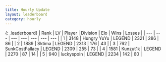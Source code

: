 ```yaml
---
title: Hourly Update
layout: leaderboard
category: hourly
---
```


{: .leaderboard}
| Rank | LV | Player | Division | Elo | Wins | Losses |
| --- | --- | --- | --- | --- | --- | --- |
| <span data-change="0">1</span> | 3148 | <span title="ID: 164871">Hungry YuYu</span> | LEGEND | <span data-change="4">2321</span> | <span data-change="1">286</span> | <span data-change="0">86</span> |
| <span data-change="0">2</span> | 1889 | <span title="ID: 353063">Sktima</span> | LEGEND | <span data-change="0">2313</span> | <span data-change="0">176</span> | <span data-change="0">43</span> |
| <span data-change="0">3</span> | 762 | <span title="ID: 402846">SunkCostFallacy</span> | LEGEND | <span data-change="0">2309</span> | <span data-change="0">255</span> | <span data-change="0">73</span> |
| <span data-change="0">4</span> | 1581 | <span title="ID: 392407">Kunzut1k</span> | LEGEND | <span data-change="0">2270</span> | <span data-change="0">87</span> | <span data-change="0">14</span> |
| <span data-change="2">5</span> | 940 | <span title="ID: 512212">luckyspoin</span> | LEGEND | <span data-change="8">2234</span> | <span data-change="1">142</span> | <span data-change="0">60</span> |